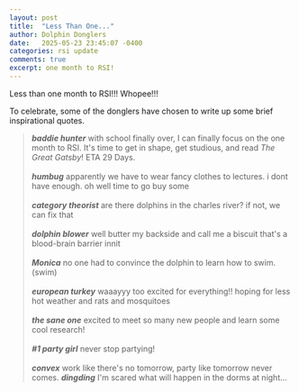 ```yaml
---
layout: post
title:  "Less Than One..."
author: Dolphin Donglers
date:   2025-05-23 23:45:07 -0400
categories: rsi update
comments: true
excerpt: one month to RSI!
---
```


Less than one month to RSI!!! Whopee!!!

To celebrate, some of the donglers have chosen to write up some brief inspirational quotes.

> ***baddie hunter*** with school finally over, I can finally focus on the one month to RSI. It's time to get in shape, get studious, and read *The Great Gatsby*! ETA 29 Days.
<br><br>
> ***humbug*** apparently we have to wear fancy clothes to lectures. i dont have enough. oh well time to go buy some
<br><br>
> ***category theorist*** are there dolphins in the charles river? if not, we can fix that
> <br><br>
> ***dolphin blower*** well butter my backside and call me a biscuit that's a blood-brain barrier innit
> <br><br>
> ***Monica*** no one had to convince the dolphin to learn how to swim. (swim)
> <br><br>
> ***european turkey*** waaayyy too excited for everything!! hoping for less hot weather and rats and mosquitoes
<br><br>
> ***the sane one*** excited to meet so many new people and learn some cool research!
<br><br>
> ***#1 party girl*** never stop partying!
<br><br>
> ***convex*** work like there's no tomorrow, party like tomorrow never comes.
> ***dingding*** I'm scared what will happen in the dorms at night...
> 
